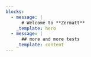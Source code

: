 ```yaml
---
blocks:
  - message: |
      # Welcome to **Zermatt**
    _template: hero
  - message: |
      ## more and more tests
    _template: content
---
```


